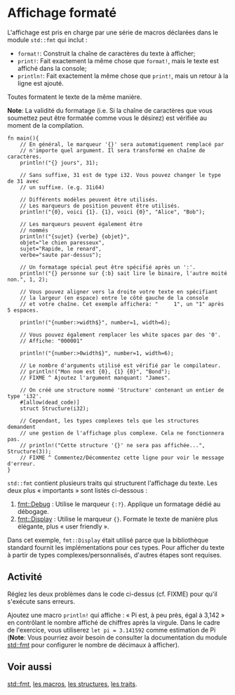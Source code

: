 # Affichage formaté

L'affichage est pris en charge par une série de macros déclarées dans le module `std::fmt` qui inclut :


* `format!`: Construit la chaîne de caractères du texte à afficher;
* `print!`: Fait exactement la même chose que `format!`, mais le texte est affiché dans la console;
* `println!`: Fait exactement la même chose que `print!`, mais un retour à la ligne est ajouté.

Toutes formatent le texte de la même manière.

**Note**: La validité du formatage (i.e. Si la chaîne de caractères que vous soumettez peut être formatée comme vous le désirez) est vérifiée au moment de la compilation.

```rust,editable
fn main(){
    // En général, le marqueur '{}' sera automatiquement remplacé par 
    // n'importe quel argument. Il sera transformé en chaîne de caractères.
    println!("{} jours", 31);
    
    // Sans suffixe, 31 est de type i32. Vous pouvez changer le type de 31 avec
    // un suffixe. (e.g. 31i64)
    
    // Différents modèles peuvent être utilisés. 
    // Les marqueurs de position peuvent être utilisés.
    println!("{0}, voici {1}. {1}, voici {0}", "Alice", "Bob");
    
    // Les marqueurs peuvent également être
    // nommés
    println!("{sujet} {verbe} {objet}", 
    objet="le chien paresseux",
    sujet="Rapide, le renard",
    verbe="saute par-dessus");
    
    // Un formatage spécial peut être spécifié après un ':'.
    println!("{} personne sur {:b} sait lire le binaire, l'autre moité non.", 1, 2);
    
    // Vous pouvez aligner vers la droite votre texte en spécifiant 
    // la largeur (en espace) entre le côté gauche de la console 
    // et votre chaîne. Cet exemple affichera: "     1", un "1" après 5 espaces.

    println!("{number:>width$}", number=1, width=6);
    
    // Vous pouvez également remplacer les white spaces par des '0'.
    // Affiche: "000001"
    
    println!("{number:>0width$}", number=1, width=6);
    
    // Le nombre d'arguments utilisé est vérifié par le compilateur.
    // println!("Mon nom est {0}, {1} {0}", "Bond");
    // FIXME ^ Ajoutez l'argument manquant: "James".
    
    // On créé une structure nommé 'Structure' contenant un entier de type 'i32'.
    #[allow(dead_code)]
    struct Structure(i32);
    
    // Cependant, les types complexes tels que les structures demandent
    // une gestion de l'affichage plus complexe. Cela ne fonctionnera pas.
    // println!("Cette structure '{}' ne sera pas affichée...", Structure(3));
    // FIXME ^ Commentez/Décommentez cette ligne pour voir le message d'erreur.
}
```

`std::fmt` contient plusieurs traits qui structurent l'affichage du texte. Les deux plus « importants » sont listés ci-dessous :


1. [fmt::Debug][debug] : Utilise le marqueur `{:?}`. Applique un formatage dédié au débogage.
2. [fmt::Display][display] : Utilise le marqueur `{}`. Formate le texte de manière plus élégante, plus « user friendly ».

Dans cet exemple, `fmt::Display` était utilisé parce que la bibliothèque standard fournit les implémentations pour ces types. Pour afficher du texte à partir de types complexes/personnalisés, d'autres étapes sont requises.

## Activité

Réglez les deux problèmes dans le code ci-dessus (cf. FIXME) pour qu'il s'exécute sans erreurs.

Ajoutez une macro `println!` qui affiche : « Pi est, à peu près, égal à 3,142 » en contrôlant le nombre affiché de chiffres après la virgule. Dans le cadre de l'exercice, vous utiliserez `let pi = 3.141592` comme estimation de Pi (**Note**: Vous pourriez avoir besoin de consulter la documentation du module [std::fmt][fmt] pour configurer le nombre de décimaux à afficher).

## Voir aussi

[std::fmt][fmt], [les macros][macros], [les structures][struct], [les traits][traits].

[debug]: https://doc.rust-lang.org/std/fmt/trait.Debug.html
[display]: https://doc.rust-lang.org/std/fmt/trait.Display.html
[fmt]: https://doc.rust-lang.org/std/fmt/index.html
[macros]: ../chapitre15/systememacro.html
[struct]: ../chapitre3/struct.html
[traits]: ../chapitre14/traits.html
